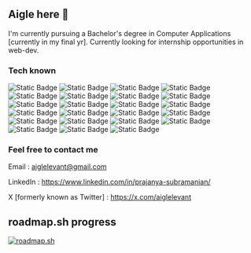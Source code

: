 ## Aigle here 👋 

I'm currently pursuing a Bachelor's degree in Computer Applications [currently in my final yr]. Currently looking for internship opportunities in web-dev.

### Tech known

<div>
 <img alt="Static Badge" src="https://img.shields.io/badge/-HTML5-E34F26?logo=html5&logoColor=white&style=for-the-badge">
 <img alt="Static Badge" src="https://img.shields.io/badge/-CSS3-1572B6?logo=css3&logoColor=white&style=for-the-badge">
 <img alt="Static Badge" src="https://img.shields.io/badge/-JavaScript-F7DF1E?logo=javascript&logoColor=black&style=for-the-badge">
 <img alt="Static Badge" src="https://img.shields.io/badge/-Bootstrap-7952B3?logo=bootstrap&logoColor=white&style=for-the-badge">
 <img alt="Static Badge" src="https://img.shields.io/badge/-Tailwind%20CSS-06B6D4?logo=tailwind-css&logoColor=black&style=for-the-badge">
 <img alt="Static Badge" src="https://img.shields.io/badge/-Bulma-00D1B2?logo=bulma&logoColor=white&style=for-the-badge">
 <img alt="Static Badge" src="https://img.shields.io/badge/-React-61DAFB?logo=react&logoColor=white&style=for-the-badge">
 <img alt="Static Badge" src="https://img.shields.io/badge/-Angular-0F0F11?logo=angular&logoColor=white&style=for-the-badge">
 <img alt="Static Badge" src="https://img.shields.io/badge/-Redux-764ABC?logo=redux&logoColor=white&style=for-the-badge">
 <img alt="Static Badge" src="https://img.shields.io/badge/-Vite-646CFF?logo=vite&logoColor=white&style=for-the-badge">
 <img alt="Static Badge" src="https://img.shields.io/badge/-TypeScript-3178C6?logo=typescript&logoColor=white&style=for-the-badge">
 <img alt="Static Badge" src="https://img.shields.io/badge/-Jest-C21325?logo=jest&logoColor=white&style=for-the-badge">
 <img alt="Static Badge" src="https://img.shields.io/badge/-Vercel-000000?logo=vercel&logoColor=white&style=for-the-badge">
 <img alt="Static Badge" src="https://img.shields.io/badge/-npm-CB3837?logo=npm&logoColor=white&style=for-the-badge">
 <img alt="Static Badge" src="https://img.shields.io/badge/-Python-3776AB?logo=python&logoColor=white&style=for-the-badge">
 <img alt="Static Badge" src="https://img.shields.io/badge/-MySQL-4479A1?logo=mysql&logoColor=white&style=for-the-badge">
 <img alt="Static Badge" src="https://img.shields.io/badge/-SQLite-003B57?logo=sqlite&logoColor=white&style=for-the-badge">
 <img alt="Static Badge" src="https://img.shields.io/badge/-Linux-FCC624?logo=linux&logoColor=black&style=for-the-badge">
 <img alt="Static Badge" src="https://img.shields.io/badge/-Git-F05032?logo=git&logoColor=white&style=for-the-badge">
 <img alt="Static Badge" src="https://img.shields.io/badge/-GitHub-181717?logo=github&logoColor=white&style=for-the-badge">
 <img alt="Static Badge" src="https://img.shields.io/badge/-Figma-F24E1E?logo=figma&logoColor=white&style=for-the-badge">
 <img alt="Static Badge" src="https://img.shields.io/badge/-Notion-000000?logo=notion&logoColor=white&style=for-the-badge">
 <img alt="Static Badge" src="https://img.shields.io/badge/-WordPress-21759B?logo=wordpress&logoColor=white&style=for-the-badge">
 
</div>

### Feel free to contact me

Email : aiglelevant@gmail.com

LinkedIn : https://www.linkedin.com/in/prajanya-subramanian/

X [formerly known as Twitter] : https://x.com/aiglelevant

## roadmap.sh progress

[![roadmap.sh](https://roadmap.sh/card/tall/67516f365039431075ac2a51?variant=dark)](https://roadmap.sh)

<!--
**aigle-levant/aigle-levant** is a ✨ _special_ ✨ repository because its `README.md` (this file) appears on your GitHub profile.

Here are some ideas to get you started:

- 🔭 I’m currently working on ...
- 🌱 I’m currently learning ...
- 👯 I’m looking to collaborate on ...
- 🤔 I’m looking for help with ...
- 💬 Ask me about ...
- 📫 How to reach me: ...
- 😄 Pronouns: ...
- ⚡ Fun fact: ...
-->
